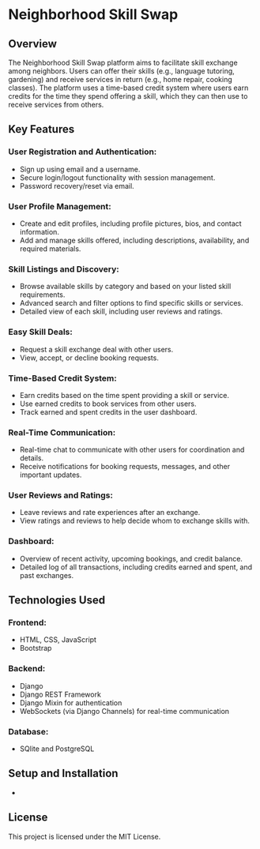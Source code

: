 # Neighborhood Skill Swap

## Overview
The Neighborhood Skill Swap platform aims to facilitate skill exchange among neighbors. Users can offer their skills (e.g., language tutoring, gardening) and receive services in return (e.g., home repair, cooking classes). The platform uses a time-based credit system where users earn credits for the time they spend offering a skill, which they can then use to receive services from others.


## Key Features

### User Registration and Authentication:

- Sign up using email and a username.
- Secure login/logout functionality with session management.
- Password recovery/reset via email.

### User Profile Management:

- Create and edit profiles, including profile pictures, bios, and contact information.
- Add and manage skills offered, including descriptions, availability, and required materials.

### Skill Listings and Discovery:

- Browse available skills by category and based on your listed skill requirements.
- Advanced search and filter options to find specific skills or services.
- Detailed view of each skill, including user reviews and ratings.

### Easy Skill Deals:

- Request a skill exchange deal with other users.
- View, accept, or decline booking requests.

### Time-Based Credit System:

- Earn credits based on the time spent providing a skill or service.
- Use earned credits to book services from other users.
- Track earned and spent credits in the user dashboard.

### Real-Time Communication:

- Real-time chat to communicate with other users for coordination and details.
- Receive notifications for booking requests, messages, and other important updates.

### User Reviews and Ratings:

- Leave reviews and rate experiences after an exchange.
- View ratings and reviews to help decide whom to exchange skills with.

### Dashboard:

- Overview of recent activity, upcoming bookings, and credit balance.
- Detailed log of all transactions, including credits earned and spent, and past exchanges.

## Technologies Used
### Frontend:

- HTML, CSS, JavaScript
- Bootstrap

### Backend:

- Django
- Django REST Framework
- Django Mixin for authentication
- WebSockets (via Django Channels) for real-time communication

### Database:

- SQlite and PostgreSQL

## Setup and Installation

- 

## License
This project is licensed under the MIT License.
